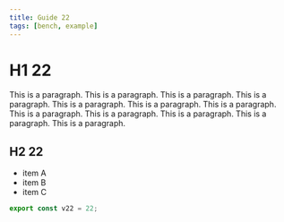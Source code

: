 ```yaml
---
title: Guide 22
tags: [bench, example]
---
```


# H1 22

This is a paragraph. This is a paragraph. This is a paragraph. This is a paragraph. This is a paragraph. This is a paragraph. This is a paragraph. This is a paragraph. This is a paragraph. This is a paragraph. This is a paragraph. This is a paragraph. 

## H2 22

- item A
- item B
- item C

```ts
export const v22 = 22;
```